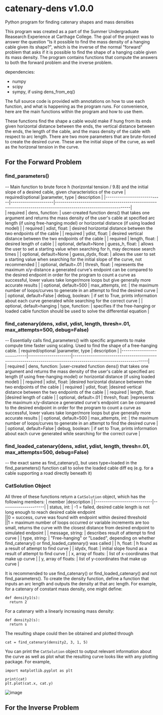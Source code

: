 # catenary-dens v1.0.0
Python program for finding catenary shapes and mass densities

This program was created as a part of the Summer Undergraduate Reasearch Experience at Carthage College. The goal of the project was to answer the question "Is it possible to find the mass density of a hanging cable given its shape?", which is the inverse of the normal "forward" problem that asks if it is possible to find the shape of a hanging cable given its mass density. The program contains functions that compute the answers to both the forward problem and the inverse problem.

dependencies:
- numpy
- scipy
- sympy, if using dens_from_eq()

The full source code is provided with annotations on how to use each function, and what is happening as the program runs. For convenience, here are the main functions within the program and how to use them.

These functions find the shape a cable would make if hung from its ends given horizontal distance between the ends, the vertical distance between the ends, the length of the cable, and the mass density of the cable with respect to arc length. There are two more parameters that are brute-forced to create the desired curve. These are the initial slope of the curve, as well as the horizonal tension in the curve.

## For the Forward Problem

### find_parameters() 
-- Main function to brute force h (horizontal tension / 9.8) and the initial slope of a desired cable, given characteristics of the curve
| required/optional           |parameter, type       | description                                                                                                        |
|-----------------------------|----------------------|--------------------------------------------------------------------------------------------------------------------|  
|  required                   | dens, function:      | user-created function dens() that takes one argument and returns the mass density of the user's cable at specified arc length (if using free-hanging model) or horizontal distance (if using loaded model) |
|  required                   | xdist, float:        | desired horizontal distance between the two endpoints of the cable |
|  required                   | ydist, float:        | desired vertical distance between the two endpoints of the cable |
|  required                   | length, float:       | desired length of cable |
|  optional, default=None     | guess_h, float:      | allows the user to set a starting value when searching for h, may decrease search times |
|  optional, default=None     | guess_dydx, float:   | allows the user to set a starting value when searching for the initial slope of the curve, not recommended |
|  optional, default=.01      | thresh, float:       | represents the maximum x/y-distance a generated curve's endpoint can be compared to the desired endpoint in order for the program to count a curve as successful, lower values take longer/more loops but give generally more accurate results |
|  optional, default=500      | max_attempts, int:   | the maximum number of loops/curves to generate in an attempt to find the desired curve |
|  optional, default=False    | debug, boolean:      | if set to True, prints information about each curve generated while searching for the correct curve |
|  optional, default=hanging  | type, function:      | specifies if the free-hanging or loaded cable function should be used to solve the differential equation |

### find_catenary(dens, xdist, ydist, length, thresh=.01, max_attempts=500, debug=False) 
-- Essentially calls find_parameters() with specific arguments to make compute time faster using scaling. Used to find the shape of a free-hanging cable.
| required/optional           |parameter, type       | description                                                                                                        |
|-----------------------------|----------------------|--------------------------------------------------------------------------------------------------------------------|  
|  required                   | dens, function:      |user-created function dens() that takes one argument and returns the mass density of the user's cable at specified arc length (if using free-hanging model) or horizontal distance (if using loaded model) |
|  required                   | xdist, float:        |desired horizontal distance between the two endpoints of the cable |
|  required                   | ydist, float:        |desired vertical distance between the two endpoints of the cable |
|  required                   | length, float:       |desired length of cable |
|  optional, default=.01      | thresh, float:       |represents the maximum x/y-distance a generated curve's endpoint can be compared to the desired endpoint in order for
the program to count a curve as successful, lower values take longer/more loops but give generally more accurate results |
| optional, default=500       | max_attempts, int:   | the maximum number of loops/curves to generate in an attempt to find the desired curve |
|  optional, default=False    |  debug, boolean:     |  if set to True, prints information about each curve generated while searching for the correct curve |

### find_loaded_catenary(dens, xdist, ydist, length, thresh=.01, max_attempts=500, debug=False)  
-- the exact same as find_catenary(), but uses type=loaded in the find_parameters() function call to solve the loaded cable diff eq (e.g. for a cable supporting a road directly beneath it)

### CatSolution Object
All three of these functions return a ```CatSolution``` object, which has the following members:
| member         |description   |
|-----------------------------|----------------------|
|             status, int:     | -1 = failed, desired cable length is not long enough to reach desired cable endpoint   
||0 = success, curve was found with endpoint within desired threshold   
||1 = maximum number of loops occurred or variable increments are too small, returns the curve with the closest distance from desired endpoint to simulated endpoint |
|             message, string:  |    describes result of attempt to find curve |
|             type, string:     |    "Free-hanging" or "Loaded", depending on whether find_catenary() or find_loaded_catenary() was called |
|             h, float:         |    h found as a result of attempt to find curve |
|             idydx, float:     |    initial slope found as a result of attempt to find curve |
|             x, array of floats:  | list of x-coordinates that make up curve |
|             y, array of floats:  | list of y-coordinates that make up curve |

It is recommended to use find_catenary() or find_loaded_catenary() and not find_parameters(). To create the density function, define a function that inputs an arc length and outputs the density at that arc length. For example, for a catenary of constant mass density, one might define:
```{python}
def density1(s):
  return 2
```
For a catenary with a linearly increasing mass density:
```{python}
def density2(s):
  return s
```
The resulting shape could then be obtained and plotted through
```{python}
cat = find_catenary(density2, 3, 1, 5)
```
You can print the ```CatSolution``` object to output relevant information about the curve as well as plot what the resulting curve looks like with any plotting package. For example,
```{python}
import matplotlib.pyplot as plt

print(cat)
plt.plot(cat.x, cat.y)
```
![image](https://github.com/user-attachments/assets/6b519b9a-6063-4527-8b60-b71ec1d5953e)

## For the Inverse Problem
